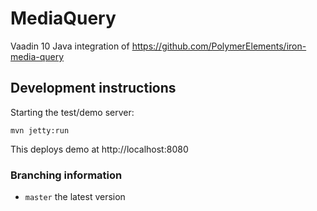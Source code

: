 # MediaQuery

Vaadin 10 Java integration of https://github.com/PolymerElements/iron-media-query

## Development instructions

Starting the test/demo server:
```
mvn jetty:run
```

This deploys demo at http://localhost:8080

### Branching information

* `master` the latest version
